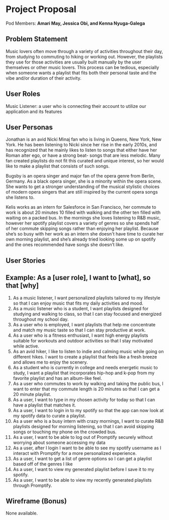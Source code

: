 # Project Proposal

Pod Members: **Amari May, Jessica Obi, and Kenna Nyuga-Galega**

## Problem Statement

Music lovers often move through a variety of activities throughout their day, from studying to commuting to hiking or working out. However, the playlists they use for those activities are usually built manually by the user themselves or other music lovers. This process can be tedious, especially when someone wants a playlist that fits both their personal taste and the vibe and/or duration of their activity. 

## User Roles

Music Listener: a user who is connecting their account to utilize our application and its features

## User Personas

Jonathan is an avid Nicki Minaj fan who is living in Queens, New York, New York. He has been listening to Nicki since her rise in the early 2010s, and has recognized that he mainly likes to listen to songs that either have her Roman alter ego, or have a strong beat- songs that are less melodic. Many fan created playlists do not fit this curated and unique interest, so her would like to make a playlist that consists of such songs.

Bugsby is an opera singer and major fan of the opera genre from Berlin, Germany. As a black opera singer, she is a minority within the opera scene. She wants to get a stronger understanding of the musical stylistic choices of modern opera singers that are still inspired by the current opera songs she listens to.

Kelis works as an intern for Salesforce in San Francisco, her commute to work is about 20 minutes 10 filled with walking and the other ten filled with waiting on a packed bus. In the mornings she loves listening to R&B music, however her spotify playlist covers a variety of genres so she spends half of her commute skipping songs rather than enjoying her playlist. Because she’s so busy with her work as an intern she doesn't have time to curate her own morning playlist, and she’s already tried looking some up on spotify and the ones recommended have songs she doesn’t like. 

## User Stories
## Example: **As a [user role], I want to [what], so that [why]**

1. As a music listener, I want personalized playlists tailored to my lifestyle so that I can enjoy music that fits my daily activities and mood.
2. As a music listener who is a student, I want playlists designed for studying and walking to class, so that I can stay focused and energized throughout my school day.
3. As a user who is employed, I want playlists that help me concentrate and match my music taste so that I can stay productive at work.
4. As a user who is a fitness enthusiast, I want high energy playlists suitable for workouts and outdoor activities so that I stay motivated while active.
5. As an avid hiker, I like to listen to indie and calming music while going on different hikes. I want to create a playlist that feels like a fresh breeze and allows me to enjoy the scenery.
6. As a student  who is currently in college and needs energetic music to study, I want a playlist that incorporates hip-hop and k-pop from my favorite playlist and has an album-like feel.
7. As a user who commutes to work by walking and taking the public bus, I want to enter that my commute length is 20 minutes so that I can get a 20 minute playlist. 
8. As a user, I want to type in my chosen activity for today so that I can have a playlist that matches it. 
9. As a user, I want to login in to my spotify so that the app can now look at my spotify data to curate a playlist. 
10. As a user who is a busy intern with crazy mornings, I want to curate R&B playlists designed for morning listening, so that I can avoid skipping songs or touching my phone on the crowded bus.
11. As a user, I want to be able to log out of Promptify securely without worrying about someone accessing my data
12. As a user, after I login I want to be able to see my spotify username as I interact with Promptify for a more personalized experience.
13. As a user, I want to get a list of genre options so I can get a playlist based off of the genres I like
14. As a user, I want to view my generated playlist before I save it to my spotify.
15. As a user, I want to be able to view my recently generated playlists through Promptify. 



## Wireframe (Bonus)

None available.
